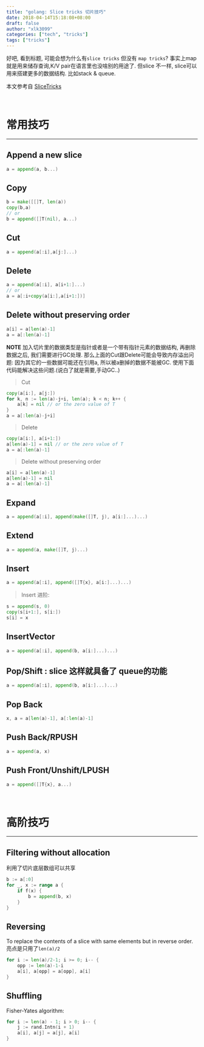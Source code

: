 ```yaml
---
title: "golang: Slice tricks 切片技巧"
date: 2018-04-14T15:18:08+08:00
draft: false
author: "xlk3099"
categories: ["tech", "tricks"]
tags: ["tricks"]
---
```


好吧, 看到标题, 可能会想为什么有`slice tricks` 但没有 `map tricks`? 事实上map 就是用来储存查询,K/V pair在语言里也没啥别的用途了. 但slice 不一样, slice可以用来搭建更多的数据结构. 比如stack & queue.

本文参考自 [SliceTricks](https://github.com/golang/go/wiki/SliceTricks)

</br>

# 常用技巧
---

## Append a new slice
  ```go
a = append(a, b...)
  ```

## Copy

```go
b = make([[]T, len(a))
copy(b,a)
// or
b = append([]T(nil), a...)
```

## Cut

```go
a = append(a[:i],a[j:]...)
```

## Delete

```go
a = append(a[:i], a[i+1:]...)
// or
a = a[:i+copy(a[i:],a[i+1:])]
```

## Delete without preserving order

```go
a[i] = a[len(a)-1]
a = a[:len(a)-1]
```

**NOTE** 加入切片里的数据类型是指针或者是一个带有指针元素的数据结构, 再删除数据之后, 我们需要进行GC处理. 那么上面的Cut跟Delete可能会导致内存溢出问题: 因为其它的一些数据可能还在引用a, 所以被a删掉的数据不能被GC. 使用下面代码能解决这些问题.(说白了就是需要,手动GC..)

> Cut

```go
copy(a[i:], a[j:])
for k, n := len(a)-j+i, len(a); k < n; k++ {
    a[k] = nil // or the zero value of T
}
a = a[:len(a)-j+i]

```

> Delete

```go
copy(a[i:], a[i+1:])
a[len(a)-1] = nil // or the zero value of T
a = a[:len(a)-1]
```

> Delete without preserving order

```go
a[i] = a[len(a)-1]
a[len(a)-1] = nil
a = a[:len(a)-1]
```

## Expand

```go
a = append(a[:i], append(make([]T, j), a[i:]...)...)
```

## Extend

```go
a = append(a, make([]T, j)...)
```

## Insert

```go
a = append(a[:i], append([]T{x}, a[i:]...)...)
```

> Insert 进阶:

```go
s = append(s, 0)
copy(s[i+1:], s[i:])
s[i] = x
```

## InsertVector

```go
a = append(a[:i], append(b, a[i:]...)...)
```

## Pop/Shift : slice 这样就具备了 queue的功能

```go
a = append(a[:i], append(b, a[i:]...)...)
```

## Pop Back

```go
x, a = a[len(a)-1], a[:len(a)-1]
```

## Push Back/RPUSH

```go
a = append(a, x)
```

## Push Front/Unshift/LPUSH

```go
a = append([]T{x}, a...)
```

</br>

# 高阶技巧
---

## Filtering without allocation

利用了切片底层数组可以共享

```go
b := a[:0]
for _, x := range a {
    if f(x) {
        b = append(b, x)
    }
}

```

## Reversing

To replace the contents of a slice with same elements but in reverse order. 亮点是只用了`len(a)/2`

```go
for i := len(a)/2-1; i >= 0; i-- {
    opp := len(a)-1-i
    a[i], a[opp] = a[opp], a[i]
}
```

## Shuffling

Fisher-Yates algorithm:

```go
for i := len(a) - 1; i > 0; i-- {
    j := rand.Intn(i + 1)
    a[i], a[j] = a[j], a[i]
}
```